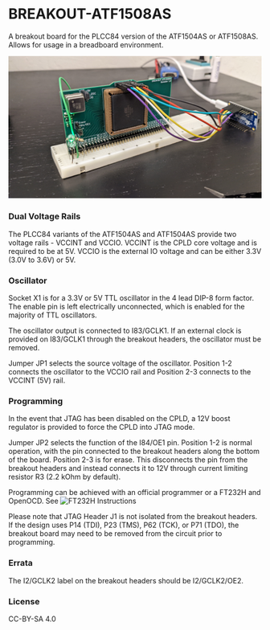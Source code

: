 # BREAKOUT-ATF1508AS

A breakout board for the PLCC84 version of the ATF1504AS or ATF1508AS. Allows for usage in a breadboard environment.

![Assembled](/Assets/assembled.jpg)

### Dual Voltage Rails

The PLCC84 variants of the ATF1504AS and ATF1504AS provide two voltage rails - VCCINT and VCCIO. VCCINT is the CPLD core voltage and is required to be at 5V. VCCIO is the external IO voltage and can be either 3.3V (3.0V to 3.6V) or 5V.

### Oscillator

Socket X1 is for a 3.3V or 5V TTL oscillator in the 4 lead DIP-8 form factor. The enable pin is left electrically unconnected, which is enabled for the majority of TTL oscillators. 

The oscillator output is connected to I83/GCLK1. If an external clock is provided on I83/GCLK1 through the breakout headers, the oscillator must be removed.

Jumper JP1 selects the source voltage of the oscillator. Position 1-2 connects the oscillator to the VCCIO rail and Position 2-3 connects to the VCCINT (5V) rail.

### Programming

In the event that JTAG has been disabled on the CPLD, a 12V boost regulator is provided to force the CPLD into JTAG mode.

Jumper JP2 selects the function of the I84/OE1 pin. Position 1-2 is normal operation, with the pin connected to the breakout headers along the bottom of the board. Position 2-3 is for erase. This disconnects the pin from the breakout headers and instead connects it to 12V through current limiting resistor R3 (2.2 kOhm by default).

Programming can be achieved with an official programmer or a FT232H and OpenOCD. See ![FT232H Instructions](https://github.com/teknoman117/P80C550-SPM-CPLD#flashing-cpld-without-an-expensive-programmer)

Please note that JTAG Header J1 is not isolated from the breakout headers. If the design uses P14 (TDI), P23 (TMS), P62 (TCK), or P71 (TDO), the breakout board may need to be removed from the circuit prior to programming.

### Errata

The I2/GCLK2 label on the breakout headers should be I2/GCLK2/OE2.

### License

CC-BY-SA 4.0
